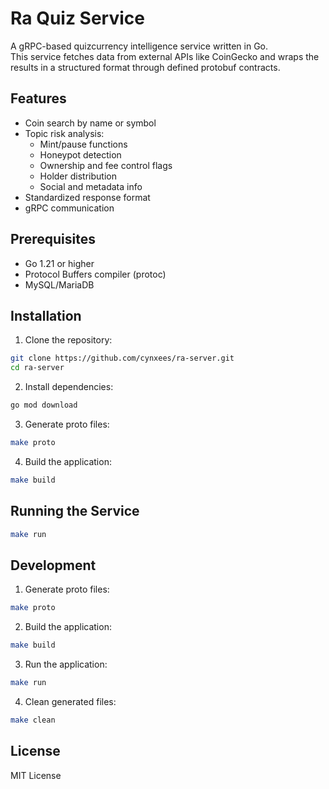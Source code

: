 # Ra Quiz Service

A gRPC-based quizcurrency intelligence service written in Go.  
This service fetches data from external APIs like CoinGecko and wraps the results in a structured format through defined protobuf contracts.

## Features

- Coin search by name or symbol
- Topic risk analysis:
   - Mint/pause functions
   - Honeypot detection
   - Ownership and fee control flags
   - Holder distribution
   - Social and metadata info
- Standardized response format
- gRPC communication

## Prerequisites

- Go 1.21 or higher
- Protocol Buffers compiler (protoc)
- MySQL/MariaDB

## Installation

1. Clone the repository:
```bash
git clone https://github.com/cynxees/ra-server.git
cd ra-server
```

2. Install dependencies:
```bash
go mod download
```

3. Generate proto files:
```bash
make proto
```

4. Build the application:
```bash
make build
```

## Running the Service

```bash
make run
```

## Development

1. Generate proto files:
```bash
make proto
```

2. Build the application:
```bash
make build
```

3. Run the application:
```bash
make run
```

4. Clean generated files:
```bash
make clean
```

## License

MIT License
